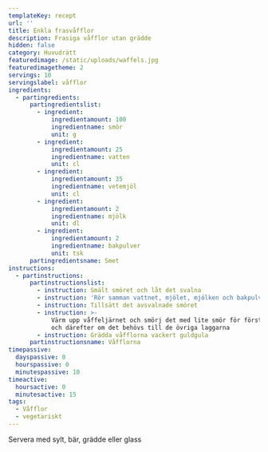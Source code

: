 ```yaml
---
templateKey: recept
url: ''
title: Enkla frasvåfflor
description: Frasiga våfflor utan grädde
hidden: false
category: Huvudrätt
featuredimage: /static/uploads/waffels.jpg
featuredimagetheme: 2
servings: 10
servingslabel: våfflor
ingredients:
  - partingredients:
      partingredientslist:
        - ingredient:
            ingredientamount: 100
            ingredientname: smör
            unit: g
        - ingredient:
            ingredientamount: 25
            ingredientname: vatten
            unit: cl
        - ingredient:
            ingredientamount: 35
            ingredientname: vetemjöl
            unit: cl
        - ingredient:
            ingredientamount: 2
            ingredientname: mjölk
            unit: dl
        - ingredient:
            ingredientamount: 2
            ingredientname: bakpulver
            unit: tsk
      partingredientsname: Smet
instructions:
  - partinstructions:
      partinstructionslist:
        - instruction: Smält smöret och låt det svalna
        - instruction: 'Rör samman vattnet, mjölet, mjölken och bakpulvret till en slät smet'
        - instruction: Tillsätt det avsvalnade smöret
        - instruction: >-
            Värm upp våffeljärnet och smörj det med lite smör för första laggen
            och därefter om det behövs till de övriga laggarna
        - instruction: Grädda våfflorna vackert guldgula
      partinstructionsname: Våfflorna
timepassive:
  dayspassive: 0
  hourspassive: 0
  minutespassive: 10
timeactive:
  hoursactive: 0
  minutesactive: 15
tags:
  - Våfflor
  - vegetariskt
---
```


Servera med sylt, bär, grädde eller glass
